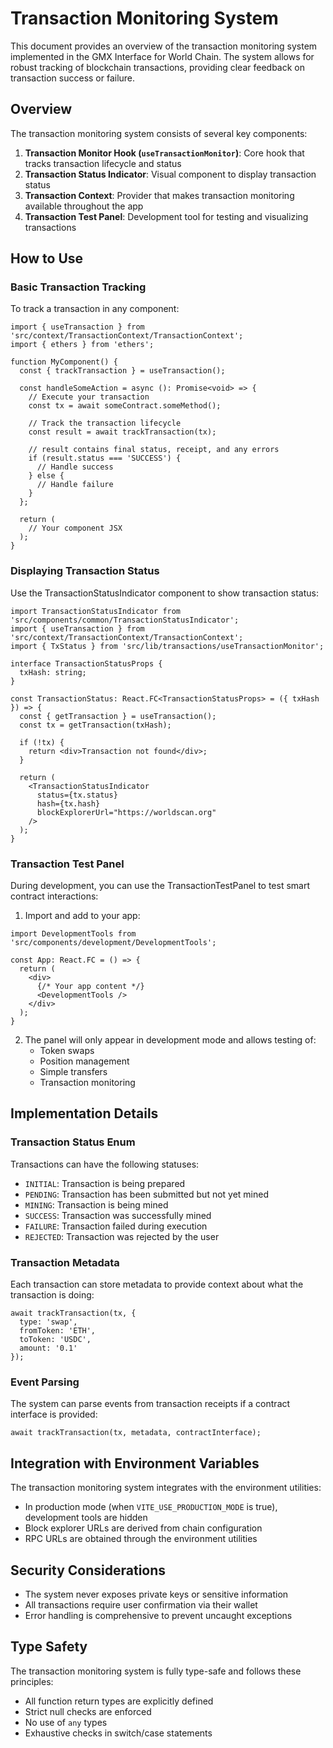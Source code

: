 # Transaction Monitoring System

This document provides an overview of the transaction monitoring system implemented in the GMX Interface for World Chain. The system allows for robust tracking of blockchain transactions, providing clear feedback on transaction success or failure.

## Overview

The transaction monitoring system consists of several key components:

1. **Transaction Monitor Hook (`useTransactionMonitor`)**: Core hook that tracks transaction lifecycle and status
2. **Transaction Status Indicator**: Visual component to display transaction status
3. **Transaction Context**: Provider that makes transaction monitoring available throughout the app
4. **Transaction Test Panel**: Development tool for testing and visualizing transactions

## How to Use

### Basic Transaction Tracking

To track a transaction in any component:

```tsx
import { useTransaction } from 'src/context/TransactionContext/TransactionContext';
import { ethers } from 'ethers';

function MyComponent() {
  const { trackTransaction } = useTransaction();
  
  const handleSomeAction = async (): Promise<void> => {
    // Execute your transaction
    const tx = await someContract.someMethod();
    
    // Track the transaction lifecycle
    const result = await trackTransaction(tx);
    
    // result contains final status, receipt, and any errors
    if (result.status === 'SUCCESS') {
      // Handle success
    } else {
      // Handle failure
    }
  };
  
  return (
    // Your component JSX
  );
}
```

### Displaying Transaction Status

Use the TransactionStatusIndicator component to show transaction status:

```tsx
import TransactionStatusIndicator from 'src/components/common/TransactionStatusIndicator';
import { useTransaction } from 'src/context/TransactionContext/TransactionContext';
import { TxStatus } from 'src/lib/transactions/useTransactionMonitor';

interface TransactionStatusProps {
  txHash: string;
}

const TransactionStatus: React.FC<TransactionStatusProps> = ({ txHash }) => {
  const { getTransaction } = useTransaction();
  const tx = getTransaction(txHash);
  
  if (!tx) {
    return <div>Transaction not found</div>;
  }
  
  return (
    <TransactionStatusIndicator 
      status={tx.status} 
      hash={tx.hash} 
      blockExplorerUrl="https://worldscan.org" 
    />
  );
}
```

### Transaction Test Panel

During development, you can use the TransactionTestPanel to test smart contract interactions:

1. Import and add to your app:
```tsx
import DevelopmentTools from 'src/components/development/DevelopmentTools';

const App: React.FC = () => {
  return (
    <div>
      {/* Your app content */}
      <DevelopmentTools />
    </div>
  );
}
```

2. The panel will only appear in development mode and allows testing of:
   - Token swaps
   - Position management
   - Simple transfers
   - Transaction monitoring

## Implementation Details

### Transaction Status Enum

Transactions can have the following statuses:

- `INITIAL`: Transaction is being prepared
- `PENDING`: Transaction has been submitted but not yet mined
- `MINING`: Transaction is being mined
- `SUCCESS`: Transaction was successfully mined
- `FAILURE`: Transaction failed during execution
- `REJECTED`: Transaction was rejected by the user

### Transaction Metadata

Each transaction can store metadata to provide context about what the transaction is doing:

```tsx
await trackTransaction(tx, {
  type: 'swap',
  fromToken: 'ETH',
  toToken: 'USDC',
  amount: '0.1'
});
```

### Event Parsing

The system can parse events from transaction receipts if a contract interface is provided:

```tsx
await trackTransaction(tx, metadata, contractInterface);
```

## Integration with Environment Variables

The transaction monitoring system integrates with the environment utilities:

- In production mode (when `VITE_USE_PRODUCTION_MODE` is true), development tools are hidden
- Block explorer URLs are derived from chain configuration
- RPC URLs are obtained through the environment utilities

## Security Considerations

- The system never exposes private keys or sensitive information
- All transactions require user confirmation via their wallet
- Error handling is comprehensive to prevent uncaught exceptions

## Type Safety

The transaction monitoring system is fully type-safe and follows these principles:

- All function return types are explicitly defined
- Strict null checks are enforced
- No use of `any` types
- Exhaustive checks in switch/case statements
